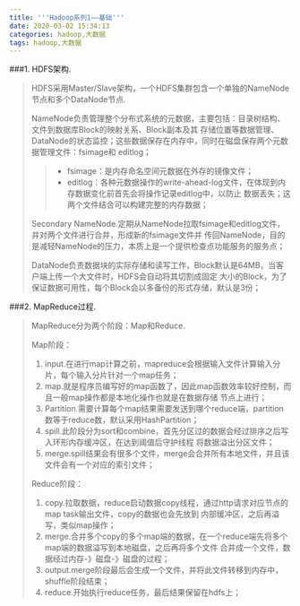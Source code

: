 ```yaml
---
title: '''Hadoop系列1——基础'''
date: 2020-03-02 15:34:13
categories: hadoop,大数据
tags: hadoop,大数据
---
```

###1. HDFS架构.
>HDFS采用Master/Slave架构，一个HDFS集群包含一个单独的NameNode节点和多个DataNode节点.
>
>NameNode负责管理整个分布式系统的元数据，主要包括：目录树结构、文件到数据库Block的映射关系、Block副本及其
>存储位置等数据管理、DataNode的状态监控；这些数据保存在内存中，同时在磁盘保存两个元数据管理文件：fsimage和
>editlog；
>>* fsimage：是内存命名空间元数据在外存的镜像文件；
>>* editlog：各种元数据操作的write-ahead-log文件，在体现到内存数据变化前首先会将操作记录editlog中，以防止
>数据丢失；这两个文件结合可以构建完整的内存数据；
>
>Secondary NameNode.定期从NameNode拉取fsimage和editlog文件，并对两个文件进行合并，形成新的fsimage文件并
>传回NameNode，目的是减轻NameNode的压力，本质上是一个提供检查点功能服务的服务点；
>
>DataNode负责数据块的实际存储和读写工作，Block默认是64MB，当客户端上传一个大文件时，HDFS会自动将其切割成固定
>大小的Block，为了保证数据可用性，每个Block会以多备份的形式存储，默认是3份；

###2. MapReduce过程.
>MapReduce分为两个阶段：Map和Reduce.
>
>Map阶段：
>1. input.在进行map计算之前，mapreduce会根据输入文件计算输入分片，每个输入分片针对一个map任务；
>2. map.就是程序员编写好的map函数了，因此map函数效率较好控制，而且一般map操作都是本地化操作也就是在数据存储
>节点上进行；
>3. Partition.需要计算每个map结果需要发送到哪个reduce端，partition数等于reduce数，默认采用HashPartition；
>4. spill.此阶段分为sort和combine，首先分区过的数据会经过排序之后写入环形内存缓冲区，在达到阈值后守护线程
>将数据溢出分区文件；
>5. merge.spill结果会有很多个文件，merge会合并所有本地文件，并且该文件会有一个对应的索引文件；
>
>Reduce阶段：
>1. copy.拉取数据，reduce启动数据copy线程，通过http请求对应节点的map task输出文件，copy的数据也会先放到
>内部缓冲区，之后再溢写，类似map操作；
>2. merge.合并多个copy的多个map端的数据，在一个reduce端先将多个map端的数据溢写到本地磁盘，之后再将多个文件
>合并成一个文件，数据经过内存-》磁盘-》磁盘的过程；
>3. output.merge阶段最后会生成一个文件，并将此文件转移到内存中，shuffle阶段结束；
>4. reduce.开始执行reduce任务，最后结果保留在hdfs上；

